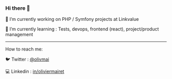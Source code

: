 ### Hi there 👋

🔭 I’m currently working on PHP / Symfony projects at Linkvalue

🌱 I’m currently learning : Tests, devops, frontend (react), project/product management

---------------------

How to reach me:

  :bird: Twitter : [@olivmai](https://twitter.com/olivmai)

  :computer: Linkedin : [in/oliviermairet](https://www.linkedin.com/in/oliviermairet/)

